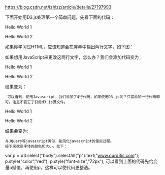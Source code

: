 https://blog.csdn.net/lzhlzz/article/details/27197993

下面开始用D3.js处理第一个简单问题，先看下面的代码： 


<html> 
  <head> 
        <meta charset="utf-8"> 
        <title>HelloWorld</title> 
  </head> 
    <body> 
        <p>Hello World 1</p>
        <p>Hello World 2</p>
    </body> 
</html>
   如果你学习过HTML，应该知道会在屏幕中输出两行文字，如下图： 
         

   如果想用JavaScript来更改这两行文字，怎么办？我们会添加代码变为：
<html> 
  <head> 
        <meta charset="utf-8"> 
        <title>HelloWorld</title> 
  </head> 
    <body> 
    <p>Hello World 1</p>
    <p>Hello World 2</p>
        <script>
        var paragraphs = document.getElementsByTagName("p");
        for (var i = 0; i < paragraphs.length; i++) {
          var paragraph = paragraphs.item(i);
          paragraph.innerHTML = "I like dog.";
        }          
        </script> 
    </body> 
</html>
   结果变为： 
    

     可以看到，使用Javascript，我们添加了4行代码，如果使用D3.js呢？只需添加一行代码即可。注意不要忘了引用d3.js源文件。 
<html> 
  <head> 
        <meta charset="utf-8"> 
        <title>HelloWorld</title> 
  </head> 
    <body> 
        <p>Hello World 1</p>
        <p>Hello World 2</p>
        <script src="http://d3js.org/d3.v3.min.js" charset="utf-8"></script> 
        <script>  
        d3.select("body").selectAll("p").text("www.ourd3js.com");      
        </script> 
    </body> 
</html>
   结果会变为: 
   

    与JQuery等javascript类似，能简化javascript的使用过程。 
    接下来改变字体的颜色和大小，如下：


var p = d3.select("body").selectAll("p").text("www.ourd3js.com");
p.style("color","red");
p.style("font-size","72px");
    可以看到上面的代码先给变量p赋值，再使用p。这样可以使代码更整洁。